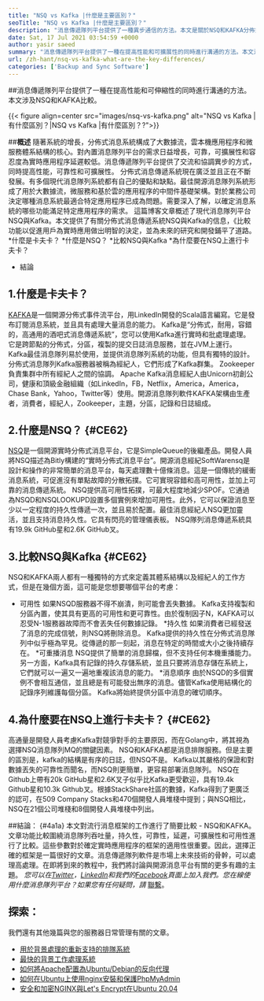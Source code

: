 ```yaml
---
title: "NSQ vs Kafka |什麼是主要區別？" 
seoTitle: "NSQ vs Kafka |什麼是主要區別？" 
description: "消息傳遞隊列平台提供了一種異步通信的方法。本文是關於NSQ和KAFKA分佈式消息隊列系統差異的。" 
date: Sat, 17 Jul 2021 03:54:59 +0000
author: yasir saeed
summary: "消息傳遞隊列平台提供了一種在提高性能和可擴展性的同時進行溝通的方法。本文涉及NSQ和KAFKA比較。" 
url: /zh-hant/nsq-vs-kafka-what-are-the-key-differences/
categories: ['Backup and Sync Software']
---
```


##消息傳遞隊列平台提供了一種在提高性能和可伸縮性的同時進行溝通的方法。本文涉及NSQ和KAFKA比較。

{{< figure align=center src="images/nsq-vs-kafka.png" alt="NSQ vs Kafka |有什麼區別？|NSQ vs Kafka |有什麼區別？?">}}


##**概述**
隨著系統的增長，分佈式消息系統構成了大數據流，雲本機應用程序和微服務體系結構的核心。對內置消息隊列平台的需求日益增長，可靠，可擴展性和容忍度為實時應用程序延遲較低。消息傳遞隊列平台提供了交流和協調異步的方式，同時提高性能，可靠性和可擴展性。
分佈式消息傳遞系統現在廣泛並且正在不斷發展。有多個現代消息隊列系統都有自己的優點和缺點。最佳開源消息隊列系統形成了用於大數據流，微服務和基於雲的應用程序的中間件基礎架構。對於業務公司決定哪種消息系統最適合特定應用程序已成為問題。需要深入了解，以確定消息系統的哪些功能滿足特定應用程序的需求。
這篇博客文章概述了現代消息隊列平台NSQ與Kafka。本文提供了有關分佈式消息傳遞系統NSQ與Kafka的信息，《比較功能以促進用戶為實時應用做出明智的決定，並為未來的研究和開發鋪平了道路。
  *什麼是卡夫卡？
  *什麼是NSQ？
  *比較NSQ與Kafka
  *為什麼要在NSQ上進行卡夫卡？
  * 結論

## 1.什麼是卡夫卡？
[KAFKA][1]是一個開源分佈式事件流平台，用LinkedIn開發的Scala語言編寫。它是發布訂閱消息系統，並且具有處理大量消息的能力。 Kafka是“分佈式，耐用，容錯的，高通用的酒吧式消息傳遞系統”，您可以使用Kafka進行實時和批處理處理。它是跨節點的分佈式，分區，複製的提交日誌消息服務，並在JVM上運行。 Kafka最佳消息隊列易於使用，並提供消息隊列系統的功能，但具有獨特的設計。
分佈式消息隊列Kafka服務器被稱為經紀人，它們形成了Kafka群集。 Zookeeper負責集群中所有經紀人之間的協調。 Apache Kafka消息經紀人由Unicorn初創公司，健康和頂級金融組織（如LinkedIn，FB，Netflix，America，America，Chase Bank，Yahoo，Twitter等）使用。開源消息隊列軟件KAFKA架構由生產者，消費者，經紀人，Zookeeper，主題，分區，記錄和日誌組成。

## 2.什麼是NSQ？   {#CE62}
[NSQ][2]是一個開源實時分佈式消息平台，它是SimpleQueue的後繼產品。開發人員將NSQ描述為Bitly構建的“實時分佈式消息平台”。開源消息經紀SoftWarensq是設計和操作的非常簡單的消息平台，每天處理數十億條消息。這是一個傳統的緩衝消息系統，可促進沒有單點故障的分散拓撲。它可實現容錯和高可用性，並加上可靠的消息傳遞系統。
NSQ提供高可用性拓撲，可最大程度地減少SPOF。它通過為NSQD和NSQLOOKUPD設置多個實例來增加可用性。此外，它可以保證消息至少以一定程度的持久性傳遞一次，並且易於配置。最佳消息經紀人NSQ更加靈活，並且支持消息持久性。它具有閃亮的管理儀表板。 NSQ隊列消息傳遞系統具有19.9k GitHub星和2.6K GitHub叉。

## 3.比較NSQ與Kafka   {#CE62}
NSQ和KAFKA兩人都有一種獨特的方式來定義其體系結構以及經紀人的工作方式，但是在幾個方面，這可能是您想要哪個平台的考慮：
  * 可用性
如果NSQD服務器不得不崩潰，則可能會丟失數據。 Kafka支持複製和分區內置，使其具有更高的可用性和更可靠性。由於復制因子N，KAFKA可以忍受N-1服務器故障而不會丟失任何數據記錄。
  *持久性
如果消費者已經發送了消息的完成信號，則NSQ將刪除消息。
Kafka提供的持久性在分佈式消息隊列中似乎極為罕見。從傳遞的那一刻起，消息在特定的時間或大小之後持續存在。
  *可重播消息
NSQ提供了簡單的消息歸檔，但不支持任何本機重播能力。
另一方面，Kafka具有記錄的持久存儲系統，並且只要將消息存儲在系統上，它們就可以一遍又一遍地重複該消息的能力。
  *消息順序
由於NSQD的多個實例不會相互通信，並且總是有可能發出無序的消息。儘管Kafka使用結構化的記錄序列維護每個分區。 Kafka將始終提供分區中消息的確切順序。

## 4.為什麼要在NSQ上進行卡夫卡？   {#CE62}
高通量是開發人員考慮Kafka對競爭對手的主要原因，而在Golang中，將其視為選擇NSQ消息隊列MQ的關鍵因素。 NSQ和KAFKA都是消息排隊服務。但是主要的區別是，kafka的結構是有序的日誌，但NSQ不是。 Kafka以其嚴格的保證和對數據丟失的可靠性而聞名，而NSQ則更簡單，更容易部署消息隊列。
NSQ在Github上帶有20k GitHub星和2.6K叉子似乎比Kafka更受歡迎，具有19.4k Github星和10.3k Github叉。根據StackShare社區的數據，Kafka得到了更廣泛的認可，在509 Company Stacks和470個開發人員堆棧中提到；與NSQ相比，NSQ在21個公司堆棧和8個開發人員堆棧中列出。

##結論： {#4a1a}
本文對流行消息框架的工作進行了簡要比較 -  NSQ和KAFKA。文章功能比較圍繞消息隊列吞吐量，持久性，可靠性，延遲，可擴展性和可用性進行了比較。這些參數對於確定實時應用程序的框架的適用性很重要。因此，選擇正確的框架是一篇很好的文章。消息傳遞隊列軟件是市場上未來技術的骨幹，可以處理高處理。在即將到來的教程中，我們將討論與開源消息平台有關的更多有趣的主題。
_您可以在[Twitter][3]，[LinkedIn][4]和我們的[Facebook][5]頁面上加入我們。您在線使用什麼消息隊列平台？如果您有任何疑問，請_ [聯繫][6]。

## 探索：
我們還有其他幾篇與您的服務器日常管理有關的文章。
  * [用於背景處理的重新支持的排隊系統][7]
  * [最快的背景工作處理系統][8]
  * [如何將Apache配置為Ubuntu/Debian的反向代理][9]
  * [如何在Ubuntu上使用nginx安裝和保護PhpMyAdmin][10]
  * [安全和加密NGINX與Let's Encrypt在Ubuntu 20.04][11]

  
[1]: https://kafka.apache.org/
[2]: https://nsq.io/
[3]: https://twitter.com/containerize_co
[4]: https://www.linkedin.com/company/containerize/
[5]: http://facebook.com/containerize
[6]: mailto:yasir.saeed@aspose.com
[7]: https://products.containerize.com/message-queue-software/resque/
[8]: https://products.containerize.com/message-queue-software/sidekiq/
[9]: https://blog.containerize.com/web-server-solution-stack/how-to-configure-apache-as-a-reverse-proxy-for-ubuntudebian/
[10]: https://blog.containerize.com/web-server-solution-stack/how-to-install-and-secure-phpmyadmin-with-nginx-on-ubuntu/
[11]: https://blog.containerize.com/web-server-solution-stack/how-to-secure-nginx-with-letsencrypt-on-ubuntu-20-04/
